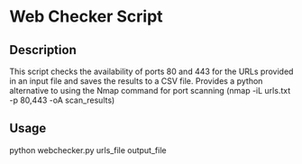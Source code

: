 # Web Checker Script

## Description
This script checks the availability of ports 80 and 443 for the URLs provided in an input file and saves the results to a CSV file.
Provides a python alternative to using the Nmap command for port scanning (nmap -iL urls.txt -p 80,443 -oA scan_results)

## Usage 
python webchecker.py urls_file output_file
